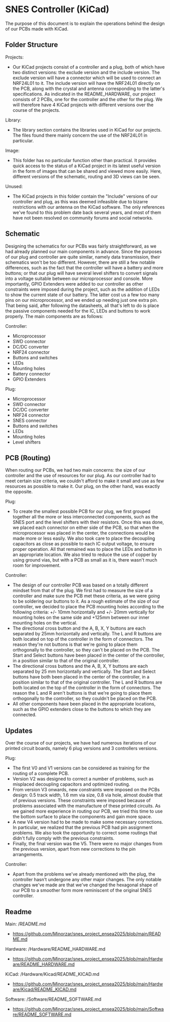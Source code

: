 # SNES Controller (KiCad)

The purpose of this document is to explain the operations behind the design of our PCBs made with KiCad.

## Folder Structure

Projects:
- Our KiCad projects consist of a controller and a plug, both of which have two distinct versions: the exclude version and the include version. The exclude version will have a connector which will be used to connect an NRF24L01 to it. The include version will have the NRF24L01 directly on the PCB, along with the crystal and antenna corresponding to the latter's specifications. As indicated in the README_HARDWARE, our project consists of 2 PCBs, one for the controller and the other for the plug. We will therefore have 4 KiCad projects with different versions over the course of the projects.

Library:
- The library section contains the libraries used in KiCad for our projects. The files found there mainly concern the use of the NRF24L01 in particular.

Image:
- This folder has no particular function other than practical. It provides quick access to the status of a KiCad project in its latest useful version in the form of images that can be shared and viewed more easily. Here, different versions of the schematic, routing and 3D views can be seen.

Unused:
- The KiCad projects in this folder contain the "Include" versions of our controller and plug, as this was deemed infeasible due to bizarre restrictions with our antenna on the KiCad software. The only references we've found to this problem date back several years, and most of them have not been resolved on community forums and social networks.

## Schematic

Designing the schematics for our PCBs was fairly straightforward, as we had already planned our main components in advance. Since the purposes of our plug and controller are quite similar, namely data transmission, their schematics won't be too different. However, there are still a few notable differences, such as the fact that the controller will have a battery and more buttons; or that our plug will have several level shifters to convert signals into a voltage suitable between our microprocessor and console. More importantly, GPIO Extenders were added to our controller as other constraints were imposed during the project, such as the addition of LEDs to show the current state of our battery. The latter cost us a few too many pins on our microprocessor, and we ended up needing just one extra pin. That being said, after following the datasheets, all that's left to do is place the passive components needed for the IC, LEDs and buttons to work properly. The main components are as follows:

Controller:
- Microprocessor
- SWD connector
- DC/DC converter
- NRF24 connector
- Buttons and switches
- LEDs
- Mounting holes
- Battery connector
- GPIO Extenders

Plug:
- Microprocessor
- SWD connector
- DC/DC converter
- NRF24 connector
- SNES connector
- Buttons and switches
- LEDs
- Mounting holes
- Level shifters

## PCB (Routing)

When routing our PCBs, we had two main concerns: the size of our controller and the use of resources for our plug. As our controller had to meet certain size criteria, we couldn't afford to make it small and use as few resources as possible to make it. Our plug, on the other hand, was exactly the opposite.

Plug:
- To create the smallest possible PCB for our plug, we first grouped together all the more or less interconnected components, such as the SNES port and the level shifters with their resistors. Once this was done, we placed each connector on either side of the PCB, so that when the microprocessor was placed in the center, the connections would be made more or less easily. We also took care to place the decoupling capacitors as close as possible to each IC output voltage, to ensure proper operation. All that remained was to place the LEDs and button in an appropriate location. We also tried to reduce the use of copper by using ground vias, but with a PCB as small as it is, there wasn't much room for improvement.

Controller:
- The design of our controller PCB was based on a totally different mindset from that of the plug. We first had to measure the size of a controller and make sure the PCB met these criteria, as we were going to be soldering our buttons to it. As a rough estimate of the size of our controller, we decided to place the PCB mounting holes according to the following criteria: +/- 10mm horizontally and +/- 20mm vertically for mounting holes on the same side and +125mm between our inner mounting holes on the vertical.
- The directional cross button and the A, B, X, Y buttons are each separated by 25mm horizontally and vertically. The L and R buttons are both located on top of the controller in the form of connectors. The reason they're not buttons is that we're going to place them orthogonally to the controller, so they can't be placed on the PCB. The Start and Select buttons have been placed in the center of the controller, in a position similar to that of the original controller.
- The directional cross buttons and the A, B, X, Y buttons are each separated by 25 mm horizontally and vertically. The Start and Select buttons have both been placed in the center of the controller, in a position similar to that of the original controller. The L and R buttons are both located on the top of the controller in the form of connectors. The reason the L and R aren't buttons is that we're going to place them orthogonally to the controller, so they couldn't be placed on the PCB.
- All other components have been placed in the appropriate locations, such as the GPIO extenders close to the buttons to which they are connected.

## Updates

Over the course of our projects, we have had numerous iterations of our printed circuit boards, namely 6 plug versions and 3 controllers versions.

Plug:
- The first V0 and V1 versions can be considered as training for the routing of a complete PCB.
- Version V2 was designed to correct a number of problems, such as misplaced decoupling capacitors and optimized routing.
- From version V3 onwards, new constraints were imposed on the PCBs design: 0.5 track width, 1.6 mm via size, 0.8 via hole, almost double that of previous versions. These constraints were imposed because of problems associated with the manufacture of these printed circuits. As we gained more experience in routing our PCB, we tried this time to use the bottom surface to place the components and gain more space.
 - A new V4 version had to be made to make some necessary corrections. In particular, we realized that the previous PCB had pin assignment problems. We also took the opportunity to correct some routings that didn't fully comply with the previous constraints.
- Finally, the final version was the V5. There were no major changes from the previous version, apart from new corrections to the pin arrangements.
 
 Controller:
- Apart from the problems we've already mentioned with the plug, the controller hasn't undergone any other major changes. The only notable changes we've made are that we've changed the hexagonal shape of our PCB to a smoother form more reminiscent of the original SNES controller. 

## Readme

Main: /README.md
- https://github.com/Minorzar/snes_project_ensea2025/blob/main/README.md

Hardware: /Hardware/README_HARDWARE.md
- https://github.com/Minorzar/snes_project_ensea2025/blob/main/Hardware/README_HARDWARE.md

KiCad: /Hardware/Kicad/README_KICAD.md
- https://github.com/Minorzar/snes_project_ensea2025/blob/main/Hardware/Kicad/README_KICAD.md

Software: /Software/README_SOFTWARE.md
- https://github.com/Minorzar/snes_project_ensea2025/blob/main/Software/README_SOFTWARE.md
